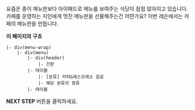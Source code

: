 요즘은 종이 메뉴판보다 아이패드로 메뉴를 보여주는 식당이 점점 많아지고 있습니다.
카페를 운영하는 지인에게 멋진 메뉴판을 선물해주는건 어떤가요?
이번 레슨에서는 카페의 메뉴판을 만듭니다. 


**이 페이지의 구조**
```
|- div(menu-wrap)
    |- div(menu)
        |- div(header)
            |- 간판 
        |- 테이블
            |- [분류] 커피&에스프레소 음료
            |- 해당 분류의 종류   
        |- 테이블
```

**NEXT STEP** 버튼을 클릭하세요.

